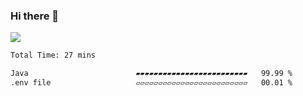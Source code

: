 ### Hi there 👋
![](https://komarev.com/ghpvc/?username=Wardiusz)
<!--START_SECTION:waka-->

```txt
Total Time: 27 mins

Java                        ▰▰▰▰▰▰▰▰▰▰▰▰▰▰▰▰▰▰▰▰▰▰▰▰▰   99.99 %
.env file                   ▱▱▱▱▱▱▱▱▱▱▱▱▱▱▱▱▱▱▱▱▱▱▱▱▱   00.01 %
```

<!--END_SECTION:waka-->
